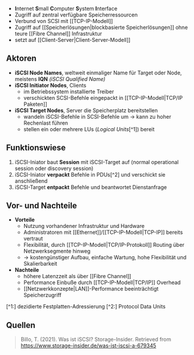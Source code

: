 - **I**nternet **S**mall **C**omputer **S**ystem **I**nterface
- Zugriff auf zentral verfügbare Speicherressourcen
- Verbund von SCSI mit [[TCP-IP-Modell]]
- Zugriff auf [[Speicherlösungen|blockbasierte Speicherlösungen]] ohne teure [[Fibre Channel]] Infrastruktur
- setzt auf [[Client-Server|Client-Server-Modell]]

## Aktoren
- **iSCSI Node Names**, weltweit einmaliger Name für Target oder Node, meistens **IQN** *(iSCSI Qualified Name)*
- **iSCSI Initiator Nodes**, Clients
	- im Betriebssystem installierte Treiber
	- verschickten SCSI-Befehle eingepackt in [[TCP-IP-Modell|TCP/IP Paketen]]
- **iSCSI Target Nodes**, Server die Speicherplatz bereitstellen
	- wandeln iSCSI-Befehle in SCSI-Befehle um -> kann zu hoher Rechenlast führen
	- stellen ein oder mehrere LUs (*Logical Units*[^1]) bereit

## Funktionswiese
1. iSCSI-Iniator baut **Session** mit iSCSI-Target auf (normal operational session oder discovery session)
2. iSCSI-Iniator **verpackt** Befehle in PDUs[^2] und verschickt sie anschließend
3. iSCSI-Target **entpackt** Befehle und beantwortet Dienstanfrage

## Vor- und Nachteile
- **Vorteile**
	- Nutzung vorhandener Infrastruktur und Hardware
	- Administratoren mit [[Ethernet]]/[[TCP-IP-Modell|TCP-IP]] bereits vertraut
	- Flexibilität, durch [[TCP-IP-Modell|TCP/IP-Protokoll]] Routing über Netzwerksegmente hinweg
	- -> kostengünstiger Aufbau, einfache Wartung, hohe Flexibilität und Skalierbarkeit
- **Nachteile**
	- höhere Latenzzeit als über [[Fibre Channel]]
	- Performance Einbuße durch [[TCP-IP-Modell|TCP/IP]] Overhead
	- [[Netzwerkkonzepte|LAN]]-Performance beeinträchtigt Speicherzugriff


[^1:] dezidierte Festplatten-Adressierung
[^2:] Protocol Data Units

## Quellen

> Billo, T. (2021). Was ist iSCSI? Storage-Insider. Retrieved from https://www.storage-insider.de/was-ist-iscsi-a-679345